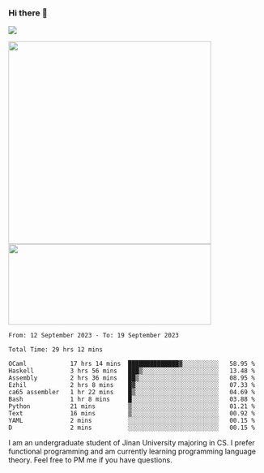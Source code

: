 ### Hi there 👋

<!--
**pe200012/pe200012** is a ✨ _special_ ✨ repository because its `README.md` (this file) appears on your GitHub profile.

Here are some ideas to get you started:

- 🔭 I’m currently working on ...
- 🌱 I’m currently learning ...
- 👯 I’m looking to collaborate on ...
- 🤔 I’m looking for help with ...
- 💬 Ask me about ...
- 📫 How to reach me: ...
- 😄 Pronouns: ...
- ⚡ Fun fact: ...
-->
![](https://www.codewars.com/users/pe200012/badges/large)
<p>
    <img width="400em" src="https://github-readme-stats-git-masterrstaa-rickstaa.vercel.app/api?username=pe200012&show_icons=true&icon_color=f44336&title_color=757de8&rank_icon=github">
    <img width="400em" height="159em" src="https://github-readme-stats-git-masterrstaa-rickstaa.vercel.app/api/top-langs/?username=pe200012&hide=html,cmake,css&title_color=757de8&layout=compact">
</p>

<!--START_SECTION:waka-->

```all_time
From: 12 September 2023 - To: 19 September 2023

Total Time: 29 hrs 12 mins

OCaml            17 hrs 14 mins  ██████████████▓░░░░░░░░░░   58.95 %
Haskell          3 hrs 56 mins   ███▒░░░░░░░░░░░░░░░░░░░░░   13.48 %
Assembly         2 hrs 36 mins   ██▒░░░░░░░░░░░░░░░░░░░░░░   08.95 %
Ezhil            2 hrs 8 mins    █▓░░░░░░░░░░░░░░░░░░░░░░░   07.33 %
ca65 assembler   1 hr 22 mins    █▒░░░░░░░░░░░░░░░░░░░░░░░   04.69 %
Bash             1 hr 8 mins     █░░░░░░░░░░░░░░░░░░░░░░░░   03.88 %
Python           21 mins         ▒░░░░░░░░░░░░░░░░░░░░░░░░   01.21 %
Text             16 mins         ▒░░░░░░░░░░░░░░░░░░░░░░░░   00.92 %
YAML             2 mins          ░░░░░░░░░░░░░░░░░░░░░░░░░   00.15 %
D                2 mins          ░░░░░░░░░░░░░░░░░░░░░░░░░   00.15 %
```

<!--END_SECTION:waka-->

I am an undergraduate student of Jinan University majoring in CS. I prefer functional programming and am currently learning programming language theory. Feel free to PM me if you have questions.

